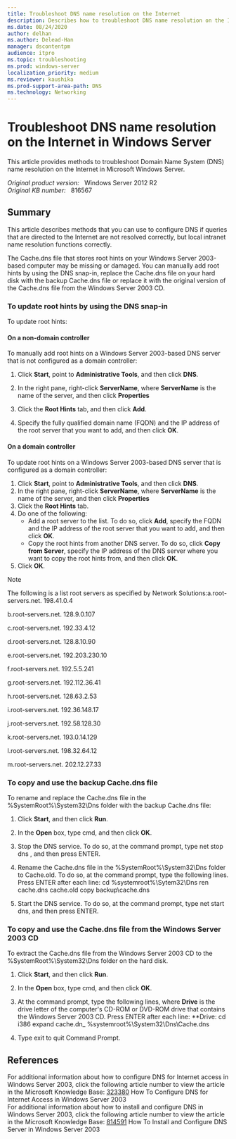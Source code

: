 ```yaml
---
title: Troubleshoot DNS name resolution on the Internet
description: Describes how to troubleshoot DNS name resolution on the Internet in Microsoft Windows Server.
ms.date: 08/24/2020
author: delhan
ms.author: Delead-Han
manager: dscontentpm
audience: itpro
ms.topic: troubleshooting
ms.prod: windows-server
localization_priority: medium
ms.reviewer: kaushika
ms.prod-support-area-path: DNS
ms.technology: Networking
---
```

# Troubleshoot DNS name resolution on the Internet in Windows Server

This article provides methods to troubleshoot Domain Name System (DNS) name resolution on the Internet in Microsoft Windows Server.

_Original product version:_ &nbsp; Windows Server 2012 R2  
_Original KB number:_ &nbsp; 816567

## Summary

This article describes methods that you can use to configure DNS if queries that are directed to the Internet are not resolved correctly, but local intranet name resolution functions correctly.

The Cache.dns file that stores root hints on your Windows Server 2003-based computer may be missing or damaged. You can manually add root hints by using the DNS snap-in, replace the Cache.dns file on your hard disk with the backup Cache.dns file or replace it with the original version of the Cache.dns file from the Windows Server 2003 CD.


### To update root hints by using the DNS snap-in

To update root hints:


#### On a non-domain controller

To manually add root hints on a Windows Server 2003-based DNS server that is not configured as a domain controller:

1. Click **Start**, point to
 **Administrative Tools**, and then click **DNS**.

2. In the right pane, right-click
 ****ServerName****, where
 **ServerName** is the name of the server, and then click
 **Properties**  
3. Click the **Root Hints** tab, and then click
 **Add**.
4. Specify the fully qualified domain name (FQDN) and the IP address of the root server that you want to add, and then click
 **OK**. 

#### On a domain controller

To update root hints on a Windows Server 2003-based DNS server that is configured as a domain controller:

1. Click **Start**, point to **Administrative Tools**, and then click **DNS**.
2. In the right pane, right-click
 ****ServerName****, where
 **ServerName** is the name of the server, and then click
 **Properties**  
3. Click the **Root Hints** tab.
4. Do one of the following:
   - Add a root server to the list. To do so, click **Add**, specify the FQDN and the IP address of the root server that you want to add, and then click **OK**.
   - Copy the root hints from another DNS server. To do so, click **Copy from Server**, specify the IP address of the DNS server where you want to copy the root hints from, and then click **OK**.
5. Click **OK**.

> [!NOTE]
> The following is a list root servers as specified by Network Solutions:a.root-servers.net. 198.41.0.4

b.root-servers.net. 128.9.0.107

c.root-servers.net. 192.33.4.12

d.root-servers.net. 128.8.10.90

e.root-servers.net. 192.203.230.10

f.root-servers.net. 192.5.5.241

g.root-servers.net. 192.112.36.41

h.root-servers.net. 128.63.2.53

i.root-servers.net. 192.36.148.17

j.root-servers.net. 192.58.128.30

k.root-servers.net. 193.0.14.129

l.root-servers.net. 198.32.64.12

m.root-servers.net. 202.12.27.33

### To copy and use the backup Cache.dns file

To rename and replace the Cache.dns file in the %SystemRoot%\System32\Dns folder with the backup Cache.dns file:

1. Click **Start**, and then click
 **Run**.
2. In the **Open** box, type
 cmd, and then click **OK**.
3. Stop the DNS service. To do so, at the command prompt, type
 net stop dns , and then press ENTER.
4. Rename the Cache.dns file in the %SystemRoot%\System32\Dns folder to Cache.old. To do so, at the command prompt, type the following lines. Press ENTER after each line: cd %systemroot%\Sytem32\Dns
ren cache.dns cache.old
copy backup\cache.dns 

5. Start the DNS service. To do so, at the command prompt, type net start dns, and then press ENTER.

### To copy and use the Cache.dns file from the Windows Server 2003 CD

To extract the Cache.dns file from the Windows Server 2003 CD to the %SystemRoot%\System32\Dns folder on the hard disk.

1. Click **Start**, and then click
 **Run**.
2. In the **Open** box, type
 cmd, and then click **OK**.
3. At the command prompt, type the following lines, where
 **Drive** is the drive letter of the computer's CD-ROM or DVD-ROM drive that contains the Windows Server 2003 CD. Press ENTER after each line: **Drive:
cd i386
expand cache.dn_ %systemroot%\System32\Dns\Cache.dns 

4. Type exit to quit Command Prompt.

## References

For additional information about how to configure DNS for Internet access in Windows Server 2003, click the following article number to view the article in the Microsoft Knowledge Base: [323380](/EN-US/help/323380) How To Configure DNS for Internet Access in Windows Server 2003  
 For additional information about how to install and configure DNS in Windows Server 2003, click the following article number to view the article in the Microsoft Knowledge Base: [814591](/EN-US/help/814591) How To Install and Configure DNS Server in Windows Server 2003  
